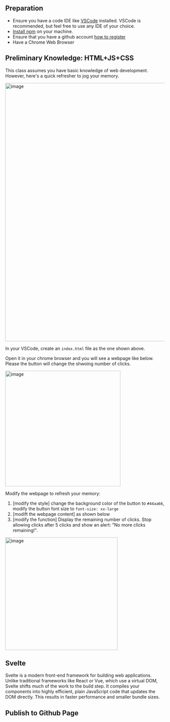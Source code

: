 ## Preparation
- Ensure you have a code IDE like [VSCode](https://code.visualstudio.com/download) installed. VSCode is recommended, but feel free to use any IDE of your choice.
- [Install npm](https://docs.npmjs.com/downloading-and-installing-node-js-and-npm) on your machine.
- Ensure that you have a github account [how to register](https://docs.github.com/en/get-started/start-your-journey/creating-an-account-on-github)
- Have a Chrome Web Browser

## Preliminary Knowledge: HTML+JS+CSS

This class assumes you have basic knowledge of web development. However, here's a quick refresher to jog your memory.

<img width="814" alt="image" src="https://github.com/user-attachments/assets/c39cfa55-87fe-441f-bcf1-d65ff90c9f74">

In your VSCode, create an `index.html` file as the one shown above.

Open it in your chrome browser and you will see a webpage like below. Please the button will change the shwoing number of clicks.

<img width="364" alt="image" src="https://github.com/user-attachments/assets/310451e0-32f5-4d20-92ed-303e6e02159c">

Modify the webpage to refresh your memory:
1. [modify the style] change the background color of the button to `#44aa66`, modify the button font size to  `font-size: xx-large`
2. [modift the webpage content] as shown below
3. [modify the function] Display the remaining number of clicks.
Stop allowing clicks after 5 clicks and show an alert: "No more clicks remaining!".

<img width="355" alt="image" src="https://github.com/user-attachments/assets/33adb665-7b54-4b17-a6eb-1d9d8262b9f6">

## Svelte
Svelte is a modern front-end framework for building web applications. 
Unlike traditional frameworks like React or Vue, which use a virtual DOM, Svelte shifts much of the work to the build step. 
It compiles your components into highly efficient, plain JavaScript code that updates the DOM directly. 
This results in faster performance and smaller bundle sizes.



## Publish to Github Page




